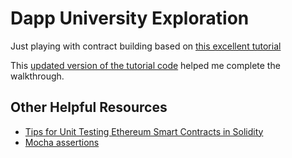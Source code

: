 # Dapp University Exploration

Just playing with contract building based on [this excellent tutorial](https://www.youtube.com/watch?v=XdKv5uwEk5A)

This [updated version of the tutorial code](https://github.com/jhosehprendon/tauro-token) helped me complete the walkthrough.

## Other Helpful Resources

* [Tips for Unit Testing Ethereum Smart Contracts in Solidity](https://betterprogramming.pub/a-few-tips-for-unit-testing-ethereum-smart-contract-in-solidity-d804062068fb)
* [Mocha assertions](https://mochajs.org/#assertions)